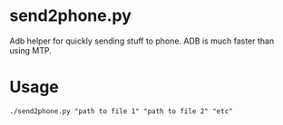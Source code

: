 # send2phone.py

Adb helper for quickly sending stuff to phone.
ADB is much faster than using MTP.

# Usage

```
./send2phone.py "path to file 1" "path to file 2" "etc"
```
